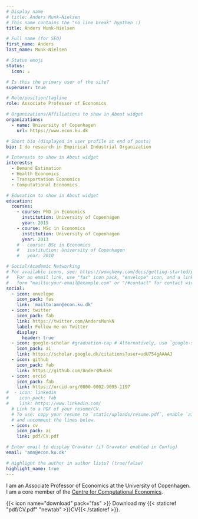 ```yaml
---
# Display name
# title: Anders Munk-Nielsen
# This name contains the "no line break" hypthen :) 
title: Anders Munk‑Nielsen 

# Full name (for SEO)
first_name: Anders
last_name: Munk-Nielsen

# Status emoji
status:
  icon: ☕️

# Is this the primary user of the site?
superuser: true

# Role/position/tagline
role: Associate Professor of Economics

# Organizations/Affiliations to show in About widget
organizations:
  - name: University of Copenhagen
    url: https://www.econ.ku.dk

# Short bio (displayed in user profile at end of posts)
bio: I do research in Empirical Industrial Organization

# Interests to show in About widget
interests:
  - Demand Estimation
  - Health Economics 
  - Transportation Economics
  - Computational Economics

# Education to show in About widget
education:
  courses:
    - course: PhD in Economics
      institution: University of Copenhagen
      year: 2015
    - course: MSc in Economics
      institution: University of Copenhagen
      year: 2013
    # - course: BSc in Economics
    #   institution: University of Copenhagen
    #   year: 2010

# Social/Academic Networking
# For available icons, see: https://wowchemy.com/docs/getting-started/page-builder/#icons
#   For an email link, use "fas" icon pack, "envelope" icon, and a link in the
#   form "mailto:your-email@example.com" or "/#contact" for contact widget.
social:
  - icon: envelope
    icon_pack: fas
    link: 'mailto:amn@econ.ku.dk'
  - icon: twitter
    icon_pack: fab
    link: https://twitter.com/AndersMunkN
    label: Follow me on Twitter
    display:
      header: true
  - icon: google-scholar #graduation-cap # Alternatively, use `google-scholar` icon from `ai` icon pack
    icon_pack: ai
    link: https://scholar.google.dk/citations?user=udU754gAAAAJ
  - icon: github
    icon_pack: fab
    link: https://github.com/AndersMunkN
  - icon: orcid
    icon_pack: fab
    link: https://orcid.org/0000-0002-9095-1197
#  - icon: linkedin
#    icon_pack: fab
#    link: https://www.linkedin.com/
  # Link to a PDF of your resume/CV.
  # To use: copy your resume to `static/uploads/resume.pdf`, enable `ai` icons in `params.yaml`,
  # and uncomment the lines below.
  - icon: cv
    icon_pack: ai
    link: pdf/CV.pdf

# Enter email to display Gravatar (if Gravatar enabled in Config)
email: 'amn@econ.ku.dk'

# Highlight the author in author lists? (true/false)
highlight_name: true
---
```


I am an Associate Professor of Economics at the University of Copenhagen. I am a core member of the [Centre for Computational Economics](https://www.economics.ku.dk/research/ResearchCentres/cce/). 

<!-- [ORCID](https://orcid.org/0000-0002-9095-1197): 0000-0002-9095-1197 -->

{{< icon name="download" pack="fas" >}} Download my {{< staticref "pdf/CV.pdf" "newtab" >}}CV{{< /staticref >}}.

